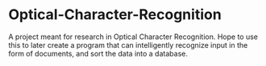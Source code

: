 Optical-Character-Recognition
=============================

A project meant for research in Optical Character Recognition. 
Hope to use this to later create a program that can intelligently recognize input in the form of documents, and sort the data into a database.
